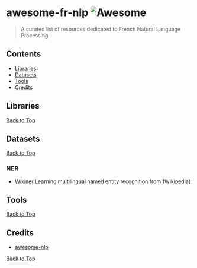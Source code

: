 # awesome-fr-nlp  ![Awesome](https://cdn.rawgit.com/sindresorhus/awesome/d7305f38d29fed78fa85652e3a63e154dd8e8829/media/badge.svg)
> A curated list of resources dedicated to French Natural Language Processing

## Contents
- [Libraries](#libraries)
- [Datasets](#datasets)
- [Tools](#tools)
- [Credits](#credits)

## Libraries

[Back to Top](#contents)

## Datasets

[Back to Top](#contents)

### NER

- [Wikiner](https://github.com/dice-group/FOX/tree/master/input/Wikiner):Learning multilingual named entity recognition from {Wikipedia}

## Tools

[Back to Top](#contents)

## Credits

- [awesome-nlp](https://github.com/keon/awesome-nlp)

[Back to Top](#contents)
